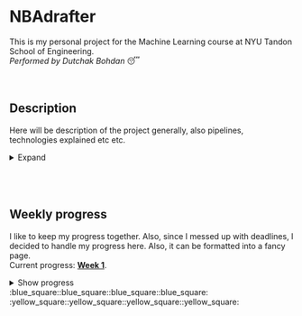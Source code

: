 # NBAdrafter
This is my personal project for the Machine Learning course at NYU Tandon School of Engineering.\
*Performed by Dutchak Bohdan* :sleeping:
<br><br><br>






## Description
Here will be description of the project generally, also pipelines, technologies explained etc etc.
<details>
  <summary>
    Expand
  </summary>

**Soon...**
</details>
<br><br><br>






## Weekly progress
I like to keep my progress together. Also, since I messed up with deadlines, I decided to handle my progress here. Also, it can be formatted into a fancy page.\
Current progress: **[Week 1](https://github.com/bohdan-dutchak/NBAdrafter/main/README.md#week-1)**.

<details>
  <summary>
    Show progress
  </summary>



<details>
<summary><h3>Week 1</h3></summary>
  This one is the pilot week, I will only try to cope with everything.    
  
#### Work done
  - Read the book
  - slept enough
#### Problems faced
  -
#### Something else
  -      
</details>



<details>
<summary><h3>Week 2</h3></summary>
  Empty yet
  
#### Work done
  - 
#### Problems faced
  -
#### Something else
  -      
</details>



<details>
<summary><h3>Week 3</h3></summary>
  Empty yet
  
#### Work done
  - 
#### Problems faced
  -
#### Something else
  -      
</details>



<details>
<summary><h3>Week 4</h3></summary>
  Empty yet
  
#### Work done
  - 
#### Problems faced
  -
#### Something else
  -      
</details>



<details>
<summary><h3>Week 5</h3></summary>
  Empty yet
  
#### Work done
  - 
#### Problems faced
  -
#### Something else
  -      
</details>
</details>
:blue_square::blue_square::blue_square::blue_square:<br>
:yellow_square::yellow_square::yellow_square::yellow_square:
